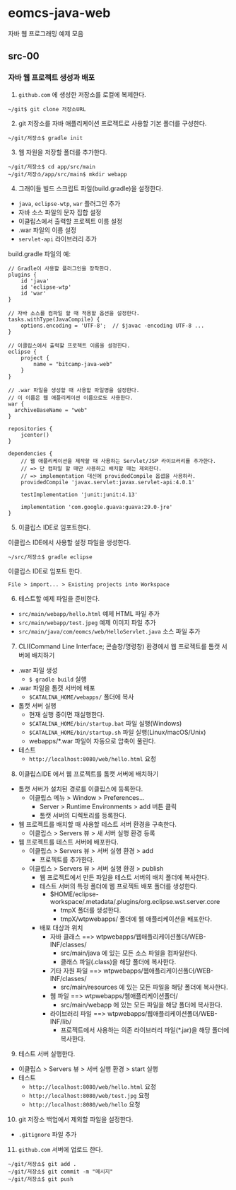# eomcs-java-web
자바 웹 프로그래밍 예제 모음

## src-00

### 자바 웹 프로젝트 생성과 배포

1) `github.com` 에 생성한 저장소를 로컬에 복제한다.

```
~/git$ git clone 저장소URL
```

2) git 저장소를 자바 애플리케이션 프로젝트로 사용할 기본 폴더를 구성한다.
```
~/git/저장소$ gradle init
```

3) 웹 자원을 저장할 폴더를 추가한다.
```
~/git/저장소$ cd app/src/main
~/git/저장소/app/src/main$ mkdir webapp
``` 

4) 그래이들 빌드 스크립트 파일(build.gradle)을 설정한다.

- `java`, `eclipse-wtp`, `war` 플러그인 추가
- 자바 소스 파일의 문자 집합 설정
- 이클립스에서 출력할 프로젝트 이름 설정
- .war 파일의 이름 설정
- `servlet-api` 라이브러리 추가

build.gradle 파일의 예:
```
// Gradle이 사용할 플러그인을 장착한다.  
plugins {
    id 'java'
    id 'eclipse-wtp'
    id 'war'
}

// 자바 소스를 컴파일 할 때 적용할 옵션을 설정한다.
tasks.withType(JavaCompile) {
    options.encoding = 'UTF-8';  // $javac -encoding UTF-8 ...
} 

// 이클립스에서 출력할 프로젝트 이름을 설정한다.
eclipse {
    project {
        name = "bitcamp-java-web"
    }
}

// .war 파일을 생성할 때 사용할 파일명을 설정한다.
// 이 이름은 웹 애플리케이션 이름으로도 사용한다.
war {
  archiveBaseName = "web"
}

repositories {
    jcenter()
}

dependencies {
    // 웹 애플리케이션을 제작할 때 사용하는 Servlet/JSP 라이브러리를 추가한다.
    // => 단 컴파일 할 때만 사용하고 배치할 때는 제외한다.
    // => implementation 대신에 providedCompile 옵셥을 사용하라.
    providedCompile 'javax.servlet:javax.servlet-api:4.0.1'
    
    testImplementation 'junit:junit:4.13'

    implementation 'com.google.guava:guava:29.0-jre'
}
```

5) 이클립스 IDE로 임포트한다.

이클립스 IDE에서 사용할 설정 파일을 생성한다.
```
~/src/저장소$ gradle eclipse
```

이클립스 IDE로 임포트 한다.
```
File > import... > Existing projects into Workspace
```

6) 테스트할 예제 파일을 준비한다.

- `src/main/webapp/hello.html` 예제 HTML 파일 추가
- `src/main/webapp/test.jpeg` 예제 이미지 파일 추가
- `src/main/java/com/eomcs/web/HelloServlet.java` 소스 파일 추가

7) CLI(Command Line Interface; 콘솔창/명령창) 환경에서 웹 프로젝트를 톰캣 서버에 배치하기

- .war 파일 생성
  - `$ gradle build` 실행
- .war 파일을 톰캣 서버에 배포
  - `$CATALINA_HOME/webapps/` 폴더에 복사
- 톰캣 서버 실행  
  - 현재 실행 중이면 재실행한다.
  - `$CATALINA_HOME/bin/startup.bat` 파일 실행(Windows)
  - `$CATALINA_HOME/bin/startup.sh` 파일 실행(Linux/macOS/Unix)
  - webapps/*.war 파일이 자동으로 압축이 풀린다.
- 테스트
  - `http://localhost:8080/web/hello.html` 요청

8) 이클립스IDE 에서 웹 프로젝트를 톰캣 서버에 배치하기

- 톰캣 서버가 설치된 경로를 이클립스에 등록한다.
  - 이클립스 메뉴 > Window >  Preferences...
    - Server > Runtime Environments > add 버튼 클릭
    - 톰캣 서버의 디렉토리를 등록한다.
- 웹 프로젝트를 배치할 때 사용할 테스트 서버 환경을 구축한다.
  - 이클립스 > Servers 뷰 > 새 서버 실행 환경 등록
- 웹 프로젝트를 테스트 서버에 배포한다.
  - 이클립스 > Servers 뷰 > 서버 실행 환경 > add
    - 프로젝트를 추가한다.
  - 이클립스 > Servers 뷰 > 서버 실행 환경 > publish
    - 웹 프로젝트에서 만든 파일을 테스트 서버의 배치 폴더에 복사한다.
    - 테스트 서버의 특정 폴더에 웹 프로젝트 배포 폴더를 생성한다.
      - $HOME/eclipse-workspace/.metadata/.plugins/org.eclipse.wst.server.core
        - tmpX 폴더를 생성한다.
        - tmpX/wtpwebapps/ 폴더에 웹 애플리케이션을 배포한다.
    - 배포 대상과 위치
      - 자바 클래스 ==> wtpwebapps/웹애플리케이션폴더/WEB-INF/classes/
        - src/main/java 에 있는 모든 소스 파일을 컴파일한다.
        - 클래스 파일(.class)을 해당 폴더에 복사한다.
      - 기타 자원 파일 ==> wtpwebapps/웹애플리케이션폴더/WEB-INF/classes/
        - src/main/resources 에 있는 모든 파일을 해당 폴더에 복사한다.
      - 웹 파일 ==> wtpwebapps/웹애플리케이션폴더/
        - src/main/webapp 에 있는 모든 파일을 해당 폴더에 복사한다.
      - 라이브러리 파일 ==> wtpwebapps/웹애플리케이션폴더/WEB-INF/lib/
        - 프로젝트에서 사용하는 의존 라이브러리 파일(*.jar)을 해당 폴더에 복사한다. 

9) 테스트 서버 실행한다.
- 이클립스 > Servers 뷰 > 서버 실행 환경 > start 실행
- 테스트
  - `http://localhost:8080/web/hello.html` 요청
  - `http://localhost:8080/web/test.jpg` 요청
  - `http://localhost:8080/web/hello` 요청
    

10) git 저장소 백업에서 제외할 파일을 설정한다.

- `.gitignore` 파일 추가

11) `github.com` 서버에 업로드 한다.

```
~/git/저장소$ git add .
~/git/저장소$ git commit -m "메시지"
~/git/저장소$ git push

```

